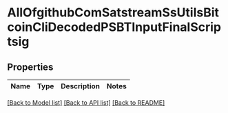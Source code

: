 # AllOfgithubComSatstreamSsUtilsBitcoinCliDecodedPSBTInputFinalScriptsig

## Properties
Name | Type | Description | Notes
------------ | ------------- | ------------- | -------------

[[Back to Model list]](../README.md#documentation-for-models) [[Back to API list]](../README.md#documentation-for-api-endpoints) [[Back to README]](../README.md)

